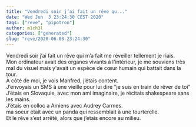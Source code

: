 ```yaml
---
title: "Vendredi soir j’ai fait un rêve qu..."
date: "Wed Jun  3 23:24:30 CEST 2020"
tags: ["reve", "pipotron"]
author: m1ch3l
categories: ["generated"]
slug: "reve/2020-06-03-23:24:30"
---
```


Vendredi soir j’ai fait un rêve qui m’a fait me réveiller tellement je riais.<br>
Mon ordinateur avait des organes vivants à l'intérieur, je me souviens très mal du visuel mais y'avait un espèce de cœur humain qui battait dans la tour.<br>
À côté de moi, je vois Manfred, j’étais content.<br>
J’envoyais un SMS à une vieille pour lui dire "je suis en train de rêver de toi"<br>
J’étais en Slovaquie, avec mon ami imaginaire, je récitais shakespeare sans les mains.<br>
J’étais en colloc a Amiens avec Audrey Carmes.<br>
ma soeur était avec un panda qui ressemblait à une tourterelle.<br>
Et le rêve s’est arrêté, alors que j’etais encore au milieu.<br>
